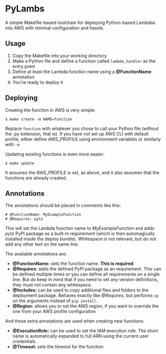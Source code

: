 # PyLambs

A simple Makefile-based toolchain for deploying Python-based Lambdas into AWS with minimal configuration and hassle.

## Usage

1. Copy the Makefile into your working directory
2. Make a Python file and define a function called `lambda_handler` as the entry point
3. Define at least the Lambda function name using a **@FunctionName** annotation
4. You're ready to deploy it

## Deploying

Creating the function in AWS is very simple:

```
$ make create -m NAME=function
```

Replace `function` with whatever you chose to call your Python file (without the .py extension, that is). If you have not set up AWS CLI with default profile, either define AWS_PROFILE using environment variables or similarly with `-m`

Updating existing functions is even more easier:

```
$ make update
```

It assumes the AWS_PROFILE is set, as above, and it also assumes that the functions are already created.

## Annotations

The annotations should be placed in comments like this:

```
# @FunctionName: MyExampleFunction
# @Requires: pytz
```

This will set the Lambda function name to _MyExampleFunction_ and adds _pytz_ PyPI package as a built-in requirement (which is then automagically installed inside the deploy bundle). Whitespace is not relevant, but do not add any other text on the same line.

The available annotations are:

* **@FunctionName:** sets the function name. **This is required**.
* **@Requires:** adds the defined PyPI package as an requirement. This can be defined multiple times or you can define all requirements on a single line. But do keep in mind that if you need to set any version definitions, they must not contain any whitespace.
* **@Includes:** can be used to copy additional files and folders to the deployment package. Behaves exactly like *@Requires*, but performs `cp` on the arguments instead of `pip install`.
* **@Region:** allows you to set the AWS region, if you want to override the one from your AWS profile configuration

And these extra annotations are used when creating new functions:

* **@ExecutionRole:** can be used to set the IAM execution role. The short name is automatically expanded to full ARN using the current user credentials.
* **@Timeout:** sets the timeout for the function.
